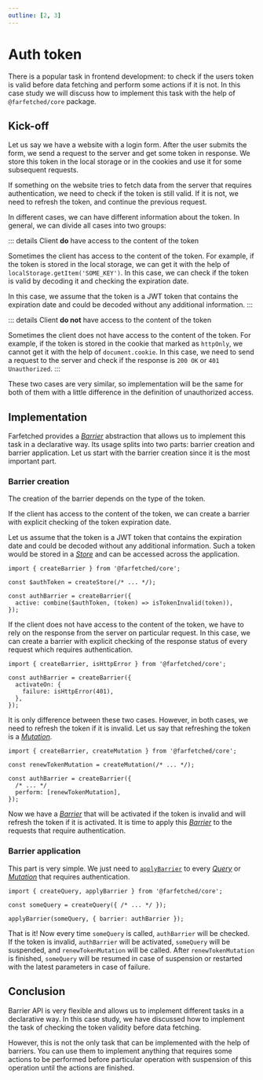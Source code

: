 ```yaml
---
outline: [2, 3]
---
```


# Auth token

There is a popular task in frontend development: to check if the users token is valid before data fetching and perform some actions if it is not. In this case study we will discuss how to implement this task with the help of `@farfetched/core` package.

<!--@include: ../shared/case.md-->

## Kick-off

Let us say we have a website with a login form. After the user submits the form, we send a request to the server and get some token in response. We store this token in the local storage or in the cookies and use it for some subsequent requests.

If something on the website tries to fetch data from the server that requires authentication, we need to check if the token is still valid. If it is not, we need to refresh the token, and continue the previous request.

In different cases, we can have different information about the token. In general, we can divide all cases into two groups:

::: details Client **do** have access to the content of the token

Sometimes the client has access to the content of the token. For example, if the token is stored in the local storage, we can get it with the help of `localStorage.getItem('SOME_KEY')`. In this case, we can check if the token is valid by decoding it and checking the expiration date.

In this case, we assume that the token is a JWT token that contains the expiration date and could be decoded without any additional information.
:::

::: details Client **do not** have access to the content of the token

Sometimes the client does not have access to the content of the token. For example, if the token is stored in the cookie that marked as `httpOnly`, we cannot get it with the help of `document.cookie`. In this case, we need to send a request to the server and check if the response is `200 OK` or `401 Unauthorized`.
:::

These two cases are very similar, so implementation will be the same for both of them with a little difference in the definition of unauthorized access.

## Implementation

Farfetched provides a [_Barrier_](/api/primitives/barrier) abstraction that allows us to implement this task in a declarative way. Its usage splits into two parts: barrier creation and barrier application. Let us start with the barrier creation since it is the most important part.

### Barrier creation

The creation of the barrier depends on the type of the token.

If the client has access to the content of the token, we can create a barrier with explicit checking of the token expiration date.

Let us assume that the token is a JWT token that contains the expiration date and could be decoded without any additional information. Such a token would be stored in a [_Store_](https://effector.dev/en/api/effector/store/) and can be accessed across the application.

```ts{6}
import { createBarrier } from '@farfetched/core';

const $authToken = createStore(/* ... */);

const authBarrier = createBarrier({
  active: combine($authToken, (token) => isTokenInvalid(token)),
});
```

If the client does not have access to the content of the token, we have to rely on the response from the server on particular request. In this case, we can create a barrier with explicit checking of the response status of every request which requires authentication.

```ts{4-6}
import { createBarrier, isHttpError } from '@farfetched/core';

const authBarrier = createBarrier({
  activateOn: {
    failure: isHttpError(401),
  },
});
```

It is only difference between these two cases. However, in both cases, we need to refresh the token if it is invalid. Let us say that refreshing the token is a [_Mutation_](/api/primitives/mutation).

```ts{7}
import { createBarrier, createMutation } from '@farfetched/core';

const renewTokenMutation = createMutation(/* ... */);

const authBarrier = createBarrier({
  /* ... */
  perform: [renewTokenMutation],
});
```

Now we have a [_Barrier_](/api/primitives/barrier) that will be activated if the token is invalid and will refresh the token if it is activated. It is time to apply this [_Barrier_](/api/primitives/barrier) to the requests that require authentication.

### Barrier application

This part is very simple. We just need to [`applyBarrier`](/api/operators/apply_barrier) to every [_Query_](/api/primitives/query) or [_Mutation_](/api/primitives/mutation) that requires authentication.

```ts{5}
import { createQuery, applyBarrier } from '@farfetched/core';

const someQuery = createQuery({ /* ... */ });

applyBarrier(someQuery, { barrier: authBarrier });
```

That is it! Now every time `someQuery` is called, `authBarrier` will be checked. If the token is invalid, `authBarrier` will be activated, `someQuery` will be suspended, and `renewTokenMutation` will be called. After `renewTokenMutation` is finished, `someQuery` will be resumed in case of suspension or restarted with the latest parameters in case of failure.

## Conclusion

Barrier API is very flexible and allows us to implement different tasks in a declarative way. In this case study, we have discussed how to implement the task of checking the token validity before data fetching.

However, this is not the only task that can be implemented with the help of barriers. You can use them to implement anything that requires some actions to be performed before particular operation with suspension of this operation until the actions are finished.
